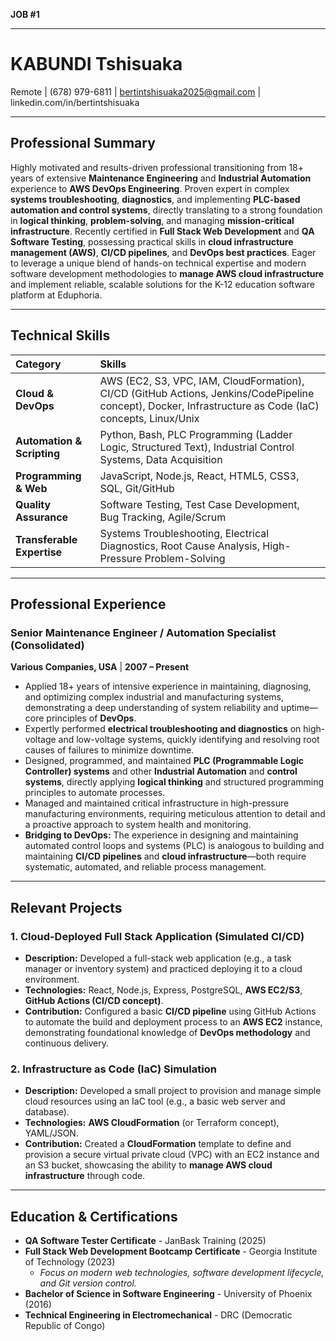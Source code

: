 **JOB #1**

---

# KABUNDI Tshisuaka
Remote | (678) 979-6811 | bertintshisuaka2025@gmail.com | linkedin.com/in/bertintshisuaka

---

## Professional Summary

Highly motivated and results-driven professional transitioning from 18+ years of extensive **Maintenance Engineering** and **Industrial Automation** experience to **AWS DevOps Engineering**. Proven expert in complex **systems troubleshooting**, **diagnostics**, and implementing **PLC-based automation and control systems**, directly translating to a strong foundation in **logical thinking**, **problem-solving**, and managing **mission-critical infrastructure**. Recently certified in **Full Stack Web Development** and **QA Software Testing**, possessing practical skills in **cloud infrastructure management (AWS)**, **CI/CD pipelines**, and **DevOps best practices**. Eager to leverage a unique blend of hands-on technical expertise and modern software development methodologies to **manage AWS cloud infrastructure** and implement reliable, scalable solutions for the K-12 education software platform at Eduphoria.

---

## Technical Skills

| Category | Skills |
| :--- | :--- |
| **Cloud & DevOps** | AWS (EC2, S3, VPC, IAM, CloudFormation), CI/CD (GitHub Actions, Jenkins/CodePipeline concept), Docker, Infrastructure as Code (IaC) concepts, Linux/Unix |
| **Automation & Scripting** | Python, Bash, PLC Programming (Ladder Logic, Structured Text), Industrial Control Systems, Data Acquisition |
| **Programming & Web** | JavaScript, Node.js, React, HTML5, CSS3, SQL, Git/GitHub |
| **Quality Assurance** | Software Testing, Test Case Development, Bug Tracking, Agile/Scrum |
| **Transferable Expertise** | Systems Troubleshooting, Electrical Diagnostics, Root Cause Analysis, High-Pressure Problem-Solving |

---

## Professional Experience

### Senior Maintenance Engineer / Automation Specialist (Consolidated)
**Various Companies, USA** | **2007 – Present**

*   Applied 18+ years of intensive experience in maintaining, diagnosing, and optimizing complex industrial and manufacturing systems, demonstrating a deep understanding of system reliability and uptime—core principles of **DevOps**.
*   Expertly performed **electrical troubleshooting and diagnostics** on high-voltage and low-voltage systems, quickly identifying and resolving root causes of failures to minimize downtime.
*   Designed, programmed, and maintained **PLC (Programmable Logic Controller) systems** and other **Industrial Automation** and **control systems**, directly applying **logical thinking** and structured programming principles to automate processes.
*   Managed and maintained critical infrastructure in high-pressure manufacturing environments, requiring meticulous attention to detail and a proactive approach to system health and monitoring.
*   **Bridging to DevOps:** The experience in designing and maintaining automated control loops and systems (PLC) is analogous to building and maintaining **CI/CD pipelines** and **cloud infrastructure**—both require systematic, automated, and reliable process management.

---

## Relevant Projects

### 1. Cloud-Deployed Full Stack Application (Simulated CI/CD)
*   **Description:** Developed a full-stack web application (e.g., a task manager or inventory system) and practiced deploying it to a cloud environment.
*   **Technologies:** React, Node.js, Express, PostgreSQL, **AWS EC2/S3**, **GitHub Actions (CI/CD concept)**.
*   **Contribution:** Configured a basic **CI/CD pipeline** using GitHub Actions to automate the build and deployment process to an **AWS EC2** instance, demonstrating foundational knowledge of **DevOps methodology** and continuous delivery.

### 2. Infrastructure as Code (IaC) Simulation
*   **Description:** Developed a small project to provision and manage simple cloud resources using an IaC tool (e.g., a basic web server and database).
*   **Technologies:** **AWS CloudFormation** (or Terraform concept), YAML/JSON.
*   **Contribution:** Created a **CloudFormation** template to define and provision a secure virtual private cloud (VPC) with an EC2 instance and an S3 bucket, showcasing the ability to **manage AWS cloud infrastructure** through code.

---

## Education & Certifications

*   **QA Software Tester Certificate** - JanBask Training (2025)
*   **Full Stack Web Development Bootcamp Certificate** - Georgia Institute of Technology (2023)
    *   *Focus on modern web technologies, software development lifecycle, and Git version control.*
*   **Bachelor of Science in Software Engineering** - University of Phoenix (2016)
*   **Technical Engineering in Electromechanical** - DRC (Democratic Republic of Congo)